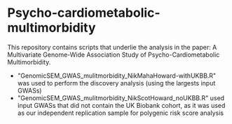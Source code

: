 # Psycho-cardiometabolic-multimorbidity

This repository contains scripts that underlie the analysis in the paper: A Multivariate Genome-Wide Association Study of Psycho-Cardiometabolic Multimorbidity.    

- "GenomicSEM_GWAS_mulitmorbidity_NikMahaHoward-withUKBB.R" was used to perform the discovery analysis (using the largests input GWASs)
- "GenomicSEM_GWAS_mulitmorbidity_NikScotHoward_noUKBB.R" used input GWASs that did not contain the UK Biobank cohort, as it was used as our independent replication sample for polygenic risk score analysis

